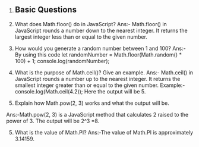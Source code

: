 1. ## Basic Questions

1. What does Math.floor() do in JavaScript?
Ans:- Math.floor() in JavaScript rounds a number down to the nearest integer. It returns the largest integer less than or equal to the given number.

2. How would you generate a random number between 1 and 100?
 Ans:- By using this code 
  let randomNumber = Math.floor(Math.random() * 100) + 1;
    console.log(randomNumber);

3. What is the purpose of Math.ceil()? Give an example.
 Ans:- Math.ceil() in JavaScript rounds a number up to the nearest integer. It returns the smallest integer greater than or equal to the given number.
Example:-
console.log(Math.ceil(4.2));  Here the output will  be 5.
4. Explain how Math.pow(2, 3) works and what the output will be.

 Ans:-Math.pow(2, 3) is a JavaScript method that calculates 2 raised to the power of 3.
The output will be 2^3 =8.

5. What is the value of Math.PI?
Ans:-The value of Math.PI is approximately 3.14159.
